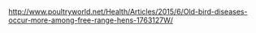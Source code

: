 http://www.poultryworld.net/Health/Articles/2015/6/Old-bird-diseases-occur-more-among-free-range-hens-1763127W/